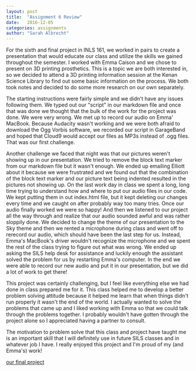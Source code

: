 ```yaml
---
layout: post
title:  "Assignment 6 Review"
date:   2016-12-05
categories: assignments
author: "Sarah Albrecht"
---
```


For the sixth and final project in INLS 161, we worked in pairs to create a
presentation that would educate our class and utilize the skills we gained
throughout the semester. I worked with Emma Caison and we chose to present on
3D printing prosthetics. This is a topic we are both interested in, so we decided
to attend a 3D printing information session at the Kenan Science Library to find out
some basic information on the process. We both took notes and decided to do
some more research on our own separately. 

The starting instructions were fairly simple and we didn't have any issues following
them. We typed out our "script" in our markdown file and once that was done we
thought that the bulk of the work for the project was done. We were very wrong.
We met up to record our audio on Emma' MacBook. Because Audacity wasn't working
and we were both afraid to download the Ogg Vorbis software, we recorded our
script in GarageBand and hoped that Cloud9 would accept our files as MP3s instead
of .ogg files.  That was our first challenge.

Another challenge we faced that night was that our pictures weren't showing up
in our presentation. We tried to remove the block text marker from our 
markdown file but it wasn't enough. We ended up emailing Elliott about it because 
we were frustrated and we found out that the combination of the block text marker and our
picture text being indented resulted in the pictures not showing up.
On the last work day in class we spent a long, long time trying to understand how
and where to put our audio files in our code. We kept putting them in out index.html
file, but it kept deleting our changes every time and we caught on after probably
way too many tries. Once our audio finally worked we were so happy! And then we
listened to our project all the way through and realize that our audio sounded awful
and was rather sloppily done. We decided to change the theme of our presentation to
the Sky theme and then we rented a microphone during class and went off to
rerecord our audio, which should have been the last step for us. Instead, Emma's 
MacBook's driver wouldn't recognize the microphone and we spent the rest of the 
class trying to figure out what was wrong. We ended up asking the SILS help desk
for assistance and luckily enough the assistant solved the problem for us by
restarting Emma's computer. In the end we were able to record our new audio and 
put it in our presentation, but we did a lot of work to get there!

This project was certainly challenging, but I feel like everything else we had done
in class prepared me for it. This class helped me to develop a better problem solving
attitude because it helped me learn that when things didn't run properly it wasn't
the end of the world. I actually wanted to solve the problems that came up and I
liked working with Emma so that we could talk through the problems together.
I probably wouldn't have gotten through the project alone so I appreciated having
a partner to consult.

The motivation to problem solve that this class and project have taught me is an
important skill that I will definitely use in future SILS classes and in whatever
job I have. I really enjoyed this project and I'm proud of my (and Emma's) work!

[our final project](https://emmacai.github.io/emmaandsarah/#/)
